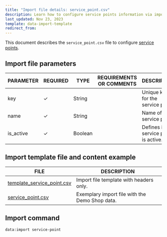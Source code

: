 ```yaml
---
title: "Import file details: service_point.csv"
description: Learn how to configure service points information via importing data through the service point CSV file in your Spryker unified commerce project.
last_updated: Nov 23, 2023
template: data-import-template
redirect_from:
---
```


This document describes the `service_point.csv` file to configure [service points](/docs/pbc/all/service-point-management/{{page.version}}/unified-commerce/service-points-feature-overview.html).


## Import file parameters

| PARAMETER | REQUIRED | TYPE | REQUIREMENTS OR COMMENTS | DESCRIPTION |
| --- | --- | --- | --- | --- |
| key       | ✓ | String    |                 | Unique key for the service point.        |
| name      | ✓ | String    |                 | Name of the service point.              |
| is_active | ✓ | Boolean      |                | Defines if the service point is active. |


## Import template file and content example

| FILE | DESCRIPTION |
| --- | --- |
| [template_service_point.csv](https://spryker.s3.eu-central-1.amazonaws.com/docs/pbc/all/service-point-management/unified-commerce/import-and-export-data/service_point.csv.md/template_service_point.csv) | Import file template with headers only. |
| [service_point.csv](https://spryker.s3.eu-central-1.amazonaws.com/docs/pbc/all/service-point-management/unified-commerce/import-and-export-data/service_point.csv.md/service_point.csv) | Exemplary import file with the Demo Shop data. |

## Import command

```bash
data:import service-point
```
